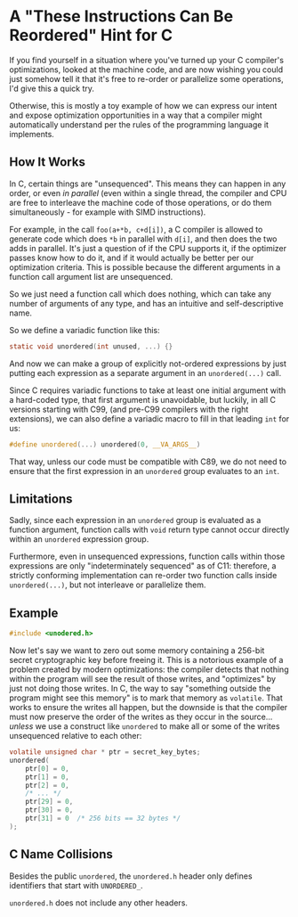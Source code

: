 # A "These Instructions Can Be Reordered" Hint for C

If you find yourself in a situation where you've turned
up your C compiler's optimizations, looked at the machine
code, and are now wishing you could just somehow tell it
that it's free to re-order or parallelize some operations,
I'd give this a quick try.

Otherwise, this is mostly a toy example of how we can
express our intent and expose optimization opportunities
in a way that a compiler might automatically understand
per the rules of the programming language it implements.


## How It Works

In C, certain things are "unsequenced". This means
they can happen in any order, or even *in parallel*
(even within a single thread, the compiler and CPU
are free to interleave the machine code of those
operations, or do them simultaneously - for
example with SIMD instructions).

For example, in the call `foo(a+*b, c+d[i])`, a C
compiler is allowed to generate code which does
`*b` in parallel with `d[i]`, and then does the
two adds in parallel. It's just a question of if
the CPU supports it, if the optimizer passes know
how to do it, and if it would actually be better
per our optimization criteria. This is possible
because the different arguments in a function call
argument list are unsequenced.

So we just need a function call which does nothing,
which can take any number of arguments of any type,
and has an intuitive and self-descriptive name.

So we define a variadic function like this:

```c
static void unordered(int unused, ...) {}
```

And now we can make a group of explicitly not-ordered
expressions by just putting each expression as a
separate argument in an `unordered(...)` call.

Since C requires variadic functions to take at least
one initial argument with a hard-coded type, that
first argument is unavoidable, but luckily, in all C
versions starting with C99, (and pre-C99 compilers
with the right extensions), we can also define a
variadic macro to fill in that leading `int` for us:

```c
#define unordered(...) unordered(0, __VA_ARGS__)
```

That way, unless our code must be compatible with C89,
we do not need to ensure that the first expression
in an `unordered` group evaluates to an `int`.


## Limitations

Sadly, since each expression in an `unordered` group
is evaluated as a function argument, function calls
with `void` return type cannot occur directly within
an `unordered` expression group.

Furthermore, even in unsequenced expressions,
function calls within those expressions are only
"indeterminately sequenced" as of C11: therefore,
a strictly conforming implementation can re-order
two function calls inside `unordered(...)`, but
not interleave or parallelize them.


## Example

```c
#include <unodered.h>
```

Now let's say we want to zero out some memory containing
a 256-bit secret cryptographic key before freeing it.
This is a notorious example of a problem created by
modern optimizations: the compiler detects that nothing
within the program will see the result of those writes,
and "optimizes" by just not doing those writes. In C,
the way to say "something outside the program might see
this memory" is to mark that memory as `volatile`. That
works to ensure the writes all happen, but the downside
is that the compiler must now preserve the order of the
writes as they occur in the source... *unless* we use a
construct like `unordered` to make all or some of the
writes unsequenced relative to each other:

```c
volatile unsigned char * ptr = secret_key_bytes;
unordered(
    ptr[0] = 0,
    ptr[1] = 0,
    ptr[2] = 0,
    /* ... */
    ptr[29] = 0,
    ptr[30] = 0,
    ptr[31] = 0  /* 256 bits == 32 bytes */
);
```

## C Name Collisions

Besides the public `unordered`, the `unordered.h` header
only defines identifiers that start with `UNORDERED_`.

`unordered.h` does not include any other headers.
